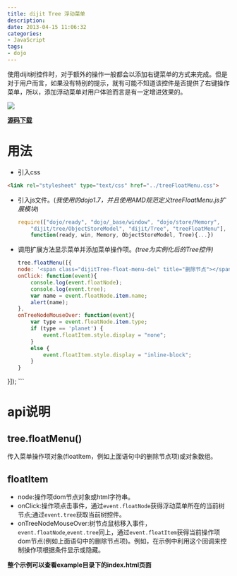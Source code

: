 ```yaml
---
title: dijit Tree 浮动菜单
description: 
date: 2013-04-15 11:06:32
categories:
- JavaScript
tags:
- dojo
---
```



使用dijit树控件时，对于额外的操作一般都会以添加右键菜单的方式来完成。但是对于用户而言，如果没有特别的提示，就有可能不知道该控件是否提供了右键操作菜单，所以，添加浮动菜单对用户体验而言是有一定增进效果的。

![](https://raw.github.com/steeeeps/treeFloatMenu/master/example/dijitTree_FloatMenu.png)

**[源码下载](https://github.com/steeeeps/treeFloatMenu)**

# 用法

*   引入css
``` html
<link rel="stylesheet" type="text/css" href="../treeFloatMenu.css">
```
*   引入js文件。(_我使用的dojo1.7，并且使用AMD规范定义treeFloatMenu.js扩展模块_)
    ``` javascript
    require(["dojo/ready", "dojo/_base/window", "dojo/store/Memory", 
        "dijit/tree/ObjectStoreModel", "dijit/Tree", "treeFloatMenu"],
        function(ready, win, Memory, ObjectStoreModel, Tree){...})
    ```
*   调用扩展方法显示菜单并添加菜单操作项。_(tree为实例化后的Tree控件)_
    ``` javascript
    tree.floatMenu([{
    node: '<span class="dijitTree-float-menu-del" title="删除节点"></span>',
    onClick: function(event){
        console.log(event.floatNode);
        console.log(event.tree);            
        var name = event.floatNode.item.name;
        alert(name);
    },
    onTreeNodeMouseOver: function(event){
        var type = event.floatNode.item.type;
        if (type == 'planet') {
            event.floatItem.style.display = "none";
        }
        else {
            event.floatItem.style.display = "inline-block";
        }
    }
}]);
    ```

# api说明

## tree.floatMenu()

传入菜单操作项对象(floatItem，例如上面语句中的删除节点项)或对象数组。

## floatItem

*   node:操作项dom节点对象或html字符串。
*   onClick:操作项点击事件，通过`event.floatNode`获得浮动菜单所在的当前树节点;通过`event.tree`获取当前树控件。
*   onTreeNodeMouseOver:树节点鼠标移入事件，`event.floatNode`,`event.tree`同上，通过`event.floatItem`获得当前操作项dom节点(例如上面语句中的删除节点项)。例如，在示例中利用这个回调来控制操作项根据条件显示或隐藏。

**整个示例可以查看example目录下的index.html页面**